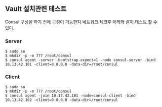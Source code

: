 ## Vault 설치관련 테스트

Consul 구성을 하기 전에 구성이 가능한지 네트워크 체크후 아래와 같이 테스트 할 수 있다.

### Server

```
$ sudo su
$ mkdir -p -m 777 /root/consul  
$ consul agent -server -bootstrap-expect=1 -node consul-server -bind 10.13.42.101 -client=0.0.0.0 -data-dir=/root/consul
```

### Client

```
$ sudo su
$ mkdir -p -m 777 /root/consul  
$ consul agent -join 10.13.42.101 -node=consul-client -bind 10.13.42.102 -client=0.0.0.0 -data-dir=/root/consul
```

 
